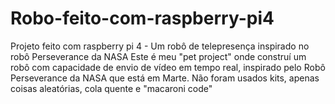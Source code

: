 # Robo-feito-com-raspberry-pi4
Projeto feito com raspberry pi 4 - Um robô de telepresença inspirado no robô Perseverance da NASA
Este é meu "pet project" onde construí um robô com capacidade de envio de vídeo em tempo real, inspirado pelo Robô Perseverance da NASA que está em Marte.
Não foram usados kits, apenas coisas aleatórias, cola quente e "macaroni code"
